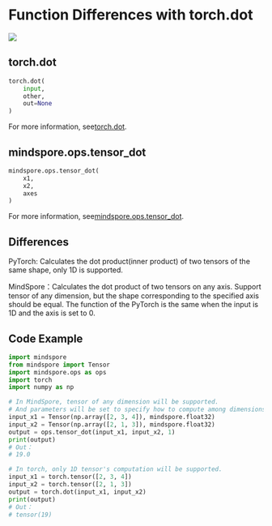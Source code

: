 ﻿# Function Differences with torch.dot

<a href="https://gitee.com/mindspore/docs/blob/master/docs/mindspore/migration_guide/source_en/api_mapping/pytorch_diff/tensor_dot.md" target="_blank"><img src="https://gitee.com/mindspore/docs/raw/master/resource/_static/logo_source_en.png"></a>

## torch.dot

```python
torch.dot(
    input,
    other,
    out=None
)
```

For more information, see[torch.dot](https://pytorch.org/docs/1.5.0/torch.html#torch.dot).

## mindspore.ops.tensor_dot

```python
mindspore.ops.tensor_dot(
    x1,
    x2,
    axes
)
```

For more information, see[mindspore.ops.tensor_dot](https://mindspore.cn/docs/api/en/master/api_python/ops/mindspore.ops.tensor_dot.html#mindspore.ops.tensor_dot).

## Differences

PyTorch: Calculates the dot product(inner product) of two tensors of the same shape, only 1D is supported.

MindSpore：Calculates the dot product of two tensors on any axis. Support tensor of any dimension, but the shape corresponding to the specified axis should be equal. The function of the PyTorch is the same when the input is 1D and the axis is set to 0.

## Code Example

```python
import mindspore
from mindspore import Tensor
import mindspore.ops as ops
import torch
import numpy as np

# In MindSpore, tensor of any dimension will be supported.
# And parameters will be set to specify how to compute among dimensions.
input_x1 = Tensor(np.array([2, 3, 4]), mindspore.float32)
input_x2 = Tensor(np.array([2, 1, 3]), mindspore.float32)
output = ops.tensor_dot(input_x1, input_x2, 1)
print(output)
# Out：
# 19.0

# In torch, only 1D tensor's computation will be supported.
input_x1 = torch.tensor([2, 3, 4])
input_x2 = torch.tensor([2, 1, 3])
output = torch.dot(input_x1, input_x2)
print(output)
# Out：
# tensor(19)
```